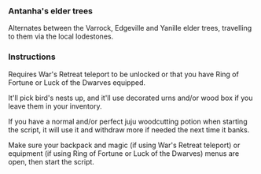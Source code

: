 ### Antanha's elder trees

Alternates between the Varrock, Edgeville and Yanille elder trees, travelling to them via the local lodestones.

### Instructions

Requires War's Retreat teleport to be unlocked or that you have Ring of Fortune or Luck of the Dwarves equipped.

It'll pick bird's nests up, and it'll use decorated urns and/or wood box if you leave them in your inventory.

If you have a normal and/or perfect juju woodcutting potion when starting the script, it will use it and withdraw more if needed the next time it banks.

Make sure your backpack and magic (if using War's Retreat teleport) or equipment (if using Ring of Fortune or Luck of the Dwarves) menus are open, then start the script.
